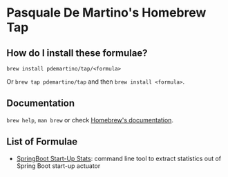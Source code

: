 Pasquale De Martino's Homebrew Tap
===


## How do I install these formulae?

`brew install pdemartino/tap/<formula>`

Or `brew tap pdemartino/tap` and then `brew install <formula>`.

## Documentation

`brew help`, `man brew` or check [Homebrew's documentation](https://docs.brew.sh).

## List of Formulae

- [SpringBoot Start-Up Stats](https://github.com/pdemartino/springboot-startup-stats): command line tool to extract statistics out of Spring Boot start-up actuator